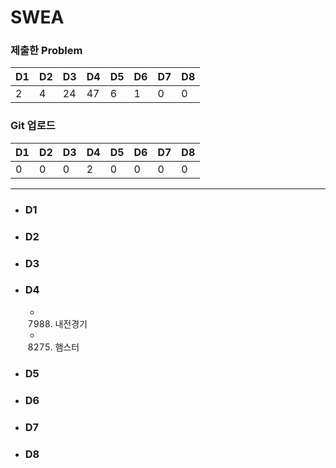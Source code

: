 # SWEA

### 제출한 Problem

| D1   | D2   | D3   | D4   | D5   | D6   | D7   | D8   |
| ---- | ---- | ---- | ---- | ---- | ---- | ---- | ---- |
| 2    | 4    | 24   | 47   | 6    | 1    | 0    | 0    |





### Git 업로드

| D1   | D2   | D3   | D4   | D5   | D6   | D7   | D8   |
| ---- | ---- | ---- | ---- | ---- | ---- | ---- | ---- |
| 0    | 0    | 0    | 2    | 0    | 0    | 0    | 0    |

---

- ### D1

- ### D2

- ### D3

- ### D4

  - 7988) 내전경기
  - 8275) 햄스터

- ### D5

- ### D6

- ### D7

- ### D8